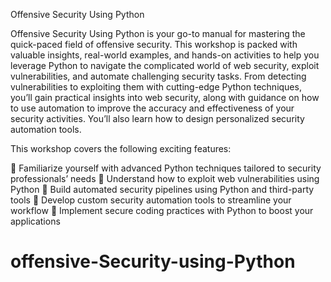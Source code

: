 Offensive Security Using Python

Offensive Security Using Python is your go-to manual for mastering the quick-paced field of offensive security. This workshop is packed with valuable insights, real-world examples, and hands-on activities to help you leverage Python to navigate the complicated world of web security, exploit vulnerabilities, and automate challenging security tasks. From detecting vulnerabilities to exploiting them with cutting-edge Python techniques, you’ll gain practical insights into web security, along with guidance on how to use automation to improve the accuracy and effectiveness of your security activities. You’ll also learn how to design personalized security automation tools.


This workshop covers the following exciting features:

	Familiarize yourself with advanced Python techniques tailored to security professionals’ needs
	Understand how to exploit web vulnerabilities using Python
	Build automated security pipelines using Python and third-party tools
	Develop custom security automation tools to streamline your workflow
	Implement secure coding practices with Python to boost your applications

# offensive-Security-using-Python
